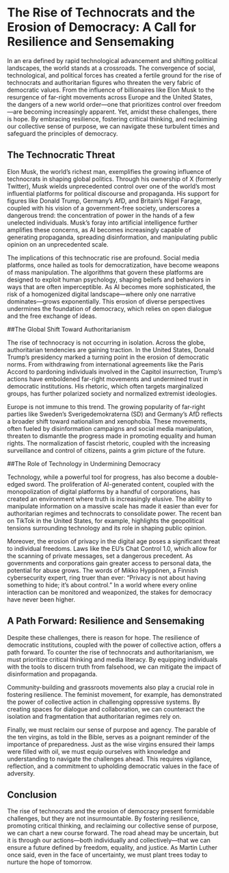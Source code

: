 # The Rise of Technocrats and the Erosion of Democracy: A Call for Resilience and Sensemaking

In an era defined by rapid technological advancement and shifting political landscapes, the world stands at a crossroads. The convergence of social, technological, and political forces has created a fertile ground for the rise of technocrats and authoritarian figures who threaten the very fabric of democratic values. From the influence of billionaires like Elon Musk to the resurgence of far-right movements across Europe and the United States, the dangers of a new world order—one that prioritizes control over freedom—are becoming increasingly apparent. Yet, amidst these challenges, there is hope. By embracing resilience, fostering critical thinking, and reclaiming our collective sense of purpose, we can navigate these turbulent times and safeguard the principles of democracy.

## The Technocratic Threat

Elon Musk, the world’s richest man, exemplifies the growing influence of technocrats in shaping global politics. Through his ownership of X (formerly Twitter), Musk wields unprecedented control over one of the world’s most influential platforms for political discourse and propaganda. His support for figures like Donald Trump, Germany’s AfD, and Britain’s Nigel Farage, coupled with his vision of a government-free society, underscores a dangerous trend: the concentration of power in the hands of a few unelected individuals. Musk’s foray into artificial intelligence further amplifies these concerns, as AI becomes increasingly capable of generating propaganda, spreading disinformation, and manipulating public opinion on an unprecedented scale.

The implications of this technocratic rise are profound. Social media platforms, once hailed as tools for democratization, have become weapons of mass manipulation. The algorithms that govern these platforms are designed to exploit human psychology, shaping beliefs and behaviors in ways that are often imperceptible. As AI becomes more sophisticated, the risk of a homogenized digital landscape—where only one narrative dominates—grows exponentially. This erosion of diverse perspectives undermines the foundation of democracy, which relies on open dialogue and the free exchange of ideas.

##The Global Shift Toward Authoritarianism

The rise of technocracy is not occurring in isolation. Across the globe, authoritarian tendencies are gaining traction. In the United States, Donald Trump’s presidency marked a turning point in the erosion of democratic norms. From withdrawing from international agreements like the Paris Accord to pardoning individuals involved in the Capitol insurrection, Trump’s actions have emboldened far-right movements and undermined trust in democratic institutions. His rhetoric, which often targets marginalized groups, has further polarized society and normalized extremist ideologies.

Europe is not immune to this trend. The growing popularity of far-right parties like Sweden’s Sverigedemokraterna (SD) and Germany’s AfD reflects a broader shift toward nationalism and xenophobia. These movements, often fueled by disinformation campaigns and social media manipulation, threaten to dismantle the progress made in promoting equality and human rights. The normalization of fascist rhetoric, coupled with the increasing surveillance and control of citizens, paints a grim picture of the future.

##The Role of Technology in Undermining Democracy

Technology, while a powerful tool for progress, has also become a double-edged sword. The proliferation of AI-generated content, coupled with the monopolization of digital platforms by a handful of corporations, has created an environment where truth is increasingly elusive. The ability to manipulate information on a massive scale has made it easier than ever for authoritarian regimes and technocrats to consolidate power. The recent ban on TikTok in the United States, for example, highlights the geopolitical tensions surrounding technology and its role in shaping public opinion.

Moreover, the erosion of privacy in the digital age poses a significant threat to individual freedoms. Laws like the EU’s Chat Control 1.0, which allow for the scanning of private messages, set a dangerous precedent. As governments and corporations gain greater access to personal data, the potential for abuse grows. The words of Mikko Hyppönen, a Finnish cybersecurity expert, ring truer than ever: “Privacy is not about having something to hide; it’s about control.” In a world where every online interaction can be monitored and weaponized, the stakes for democracy have never been higher.

## A Path Forward: Resilience and Sensemaking

Despite these challenges, there is reason for hope. The resilience of democratic institutions, coupled with the power of collective action, offers a path forward. To counter the rise of technocrats and authoritarianism, we must prioritize critical thinking and media literacy. By equipping individuals with the tools to discern truth from falsehood, we can mitigate the impact of disinformation and propaganda.

Community-building and grassroots movements also play a crucial role in fostering resilience. The feminist movement, for example, has demonstrated the power of collective action in challenging oppressive systems. By creating spaces for dialogue and collaboration, we can counteract the isolation and fragmentation that authoritarian regimes rely on.

Finally, we must reclaim our sense of purpose and agency. The parable of the ten virgins, as told in the Bible, serves as a poignant reminder of the importance of preparedness. Just as the wise virgins ensured their lamps were filled with oil, we must equip ourselves with knowledge and understanding to navigate the challenges ahead. This requires vigilance, reflection, and a commitment to upholding democratic values in the face of adversity.

## Conclusion

The rise of technocrats and the erosion of democracy present formidable challenges, but they are not insurmountable. By fostering resilience, promoting critical thinking, and reclaiming our collective sense of purpose, we can chart a new course forward. The road ahead may be uncertain, but it is through our actions—both individually and collectively—that we can ensure a future defined by freedom, equality, and justice. As Martin Luther once said, even in the face of uncertainty, we must plant trees today to nurture the hope of tomorrow.

